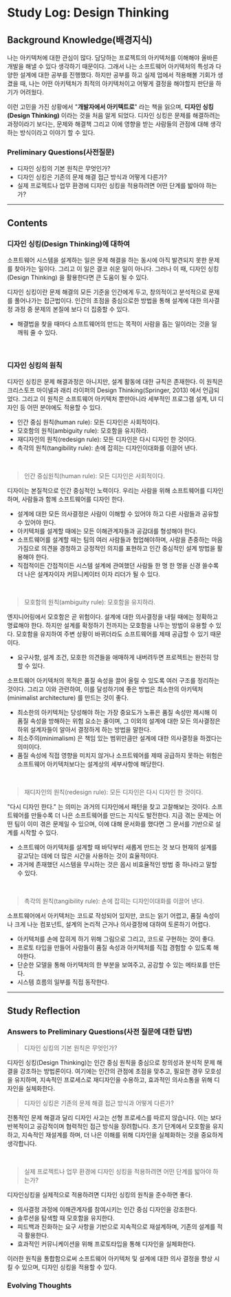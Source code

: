 # Study Log: Design Thinking

## Background Knowledge(배경지식)

나는 아키텍처에 대한 관심이 많다. 담당하는 프로젝트의 아키텍처를 이해해야 올바른 개발을 해낼 수 있다 생각하기 때문이다. 그래서 나는 소프트웨어 아키텍처의 특성과 다양한 설계에 대한 공부를 진행했다. 하지만 공부를 하고 실제 업에서 적용해볼 기회가 생겼을 때, 나는 어떤 아키텍처가 최적의 아키텍처이고 어떻게 결정을 해야할지 판단을 하기가 어려웠다.

이런 고민을 가진 상황에서 "**개발자에서 아키텍트로**" 라는 책을 읽으며, **디자인 싱킹(Design Thinking)** 이라는 것을 처음 알게 되었다. 디자인 싱킹은 문제를 해결하려는 과정이라기 보다는, 문제와 해결책 그리고 이에 영향을 받는 사람들의 관점에 대해 생각하는 방식이라고 이야기 할 수 있다.

### Preliminary Questions(사전질문)

- 디자인 싱킹의 기본 원칙은 무엇인가?
- 디자인 싱킹은 기존의 문제 해결 접근 방식과 어떻게 다른가?
- 실제 프로젝트나 업무 환경에 디자인 싱킹을 적용하려면 어떤 단계를 밟아야 하는가?


---

## Contents

### 디자인 싱킹(Design Thinking)에 대하여

소프트웨어 시스템을 설계하는 일은 문제 해결을 하는 동시에 아직 발견되지 못한 문제를 찾아가는 일이다. 그리고 이 일은 결코 쉬운 일이 아니다. 그러나 이 때, 디자인 싱킹(Design Thinking) 을 활용한다면 큰 도움이 될 수 있다.

디자인 싱킹이란 문제 해결의 모든 기준을 인간에게 두고, 창의적이고 분석적으로 문제를 풀어나가는 접근법이다. 인간의 초점을 중심으로한 방법을 통해 설계에 대한 의사결정 과정 중 문제의 본질에 보다 더 집중할 수 있다.

- 해결법을 찾을 때마다 소프트웨어의 만드는 목적이 사람을 돕는 일이라는 것을 일 깨워 줄 수 있다.

<br>

### 디자인 싱킹의 원칙

디자인 싱킹은 문제 해결과정은 아니지만, 설계 활동에 대한 규칙은 존재한다. 이 원칙은 크리스토프 마이넬과 래리 라이퍼의 Design Thinking(Springer, 2013) 에서 언급되었다. 그리고 이 원칙은 소프트웨어 아키텍처 뿐만아니라 세부적인 프로그램 설계, UI 디자인 등 어떤 분야에도 적용할 수 있다.

- 인간 중심 원칙(human rule): 모든 디자인은 사회적이다.
- 모호함의 원칙(ambiguity rule): 모호함을 유지하라.
- 재디자인의 원칙(redesign rule): 모든 디자인은 다시 디자인 한 것이다.
- 촉각의 원칙(tangibility rule): 손에 잡히는 디자인이대화를 이끌어 낸다.

<br>

> 인간 중심원칙(human rule): 모든 디자인은 사회적이다.

디자이는 본질적으로 인간 중심적인 노력이다. 우리는 사람을 위해 소프트웨어를 디자인하며, 사람들과 함께 소프트웨어를 디자인 한다. 

- 설계에 대한 모든 의사결정은 사람이 이해할 수 있어야 하고 다른 사람들과 공유할 수 있어야 한다.
- 아키텍처를 설계할 때에는 모든 이해관계자들과 공감대를 형성해야 한다.
- 소프트웨어를 설계할 때는 팀의 여러 사람들과 협업해야하며, 사람을 존중하는 마음가짐으로 의견을 경청하고 긍정적인 의지를 표현하고 인간 중심적인 설계 방법을 활용해야 한다.
- 직접적이든 간접적이든 시스템 설계에 관여했던 사람들 한 명 한 명을 신경 쓸수록 더 나은 설계자이자 커뮤니케이터 이자 리더가 될 수 있다.

<br>

> 모호함의 원칙(ambiguity rule): 모호함을 유지하라.

엔지니어링에서 모호함은 곧 위험이다. 설계에 대한 의사결정을 내릴 때에는 정확하고 명료해야 한다. 하지만 설계를 확정하기 전까지는 모호함을 나두는 방법이 유용할 수 있다. 모호함을 유지하여 주변 상황이 바뀌더라도 소프트웨어를 제때 공급할 수 있기 때문이다.


- 요구사항, 설계 조건, 모호한 의견들을 애매하게 내버려두면 프로젝트는 완전히 망할 수 있다.

소프트웨어 아키텍처의 목적은 품질 속성을 끌어 올릴 수 있도록 여러 구조를 정리하는 것이다. 그리고 이와 관련하여, 이를 달성하기에 좋은 방법은 최소한의 아키텍처(minimalist architecture) 를 만드는 것이 좋다.

- 최소한의 아키텍처는 당성해야 하는 가장 중요도가 노퓨은 품질 속성만 제시해 이 품질 속성을 방해하는 위험 요소는 줄이며, 그 이외의 설계에 대한 모든 의사결정은 하위 설계자들이 알아서 결정하게 하는 방법을 말한다.
- 최소주의(minimalism) 은 책임 있는 범위만큼만 설계에 대한 의사결정을 하겠다는 의미이다.
- 품질 속성에 직접 영향을 미치지 않거나 소프트웨어를 제때 공급하지 못하는 위험은 소프트웨어 아키텍처보다는 설계상의 세부사항에 해당한다.


<br>

>재디자인의 원칙(redesign rule): 모든 디자인은 다시 디자인 한 것이다.

"다시 디자인 한다." 는 의미는 과거의 디자인에서 패턴을 찾고 고찰해보는 것이다. 소프트웨어를 만들수록 더 나은 소프트웨어를 만드는 지식도 발전한다. 지금 겪는 문제는 어떤 팀이 이미 겪은 문제일 수 있으며, 이에 대해 문서화를 했다면 그 문서를 기반으로 설계를 시작할 수 있다.

- 소프트웨어 아키텍처를 설계할 때 바닥부터 새롭게 만드는 것 보다 현재의 설계를 갈고닦는 데에 더 많은 시간을 사용하는 것이 효율적이다.
- 과거에 존재했던 시스템을 무시하는 것은 몹시 비효율적인 방법 중 하나라고 말할 수 있다.

<br>

> 촉각의 원칙(tangibility rule): 손에 잡히는 디자인이대화를 이끌어 낸다.

소프트웨어에서 아키텍처는 코드로 작성되어 있지만, 코드는 읽기 어렵고, 품질 속성이나 크게 나눈 컴포넌트, 설계의 논리적 근거나 의사결정에 대하여 토론하기 어렵다.

- 아키텍처를 손에 잡히게 하기 위해 그림으로 그리고, 코드로 구현하는 것이 좋다. 
- 프로토 타입을 만들어 사람들이 품질 속성과 아키텍처를 직접 경험할 수 있도록 해야한다.
- 단순한 모델을 통해 아키텍처의 한 부분을 보여주고, 공감할 수 있는 메타포를 만든다.
- 시스템 흐름의 일부를 직접 동작한다.

---

## Study Reflection

### Answers to Preliminary Questions(사전 질문에 대한 답변)

> 디자인 싱킹의 기본 원칙은 무엇인가?

디자인 싱킹(Design Thinking)는 인간 중심 원칙을 중심으로 창의성과 분석적 문제 해결을 강조하는 방법론이다. 여기에는 인간의 관점에 초점을 맞추고, 필요한 경우 모호성을 유지하며, 지속적인 프로세스로 재디자인을 수용하고, 효과적인 의사소통을 위해 디자인을 실체화한다.
<br>

> 디자인 싱킹은 기존의 문제 해결 접근 방식과 어떻게 다른가?

전통적인 문제 해결과 달리 디자인 사고는 선형 프로세스를 따르지 않습니다. 이는 보다 반복적이고 공감적이며 협력적인 접근 방식을 장려합니다. 초기 단계에서 모호함을 유지하고, 지속적인 재설계를 하며, 더 나은 이해를 위해 디자인을 실체화하는 것을 중요하게 생각합니다.

<br>

>실제 프로젝트나 업무 환경에 디자인 싱킹을 적용하려면 어떤 단계를 밟아야 하는가?

 디자인싱킹을 실제적으로 적용하려면 디자인 싱킹의 원칙을 준수하면 좋다.
 
- 의사결정 과정에 이해관계자를 참여시키는 인간 중심 디자인을 강조한다.
- 솔루션을 탐색할 때 모호함을 유지한다.
- 피드백과 진화하는 요구 사항을 기반으로 지속적으로 재설계하며, 기존의 설계를 적극 활용한다.
- 효과적인 커뮤니케이션을 위해 프로토타입을 통해 디자인을 실체화한다.

이러한 원칙을 통합함으로써 소프트웨어 아키텍처 및 설계에 대한 의사 결정을 향상 시킬 수 있으며, 디자인 싱킹을 적용할 수 있다.


### Evolving Thoughts

